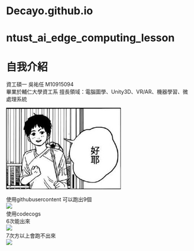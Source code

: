 # Decayo.github.io

# ntust_ai_edge_computing_lesson
# 自我介紹

資工碩一 吳祐任 M10915094  
畢業於輔仁大學資工系
擅長領域：電腦圖學、Unity3D、VR/AR、機器學習、微處理系統


![好耶](https://github.com/Decayo/Decayo.github.io/blob/main/GOODYEAH.jpg?raw=true "Logo 標題文字 1")


使用githubusercontent
可以跑出9個  
<img src="https://render.githubusercontent.com/render/math?math=\Huge %2B\angle+ye^{e^{e^{e^{e^{e^{e^{e^{e+\cdots}}}}}}}}">  
使用codecogs  
6次能出來  
![](https://latex.codecogs.com/svg.latex?\Large&space;ye^{e^{e^{e^{e^{e}}}}})  
7次方以上會跑不出來  
![](https://latex.codecogs.com/svg.latex?\Large&space;y=e^{e^{e^{e^{e^{e^{e}}}}})
